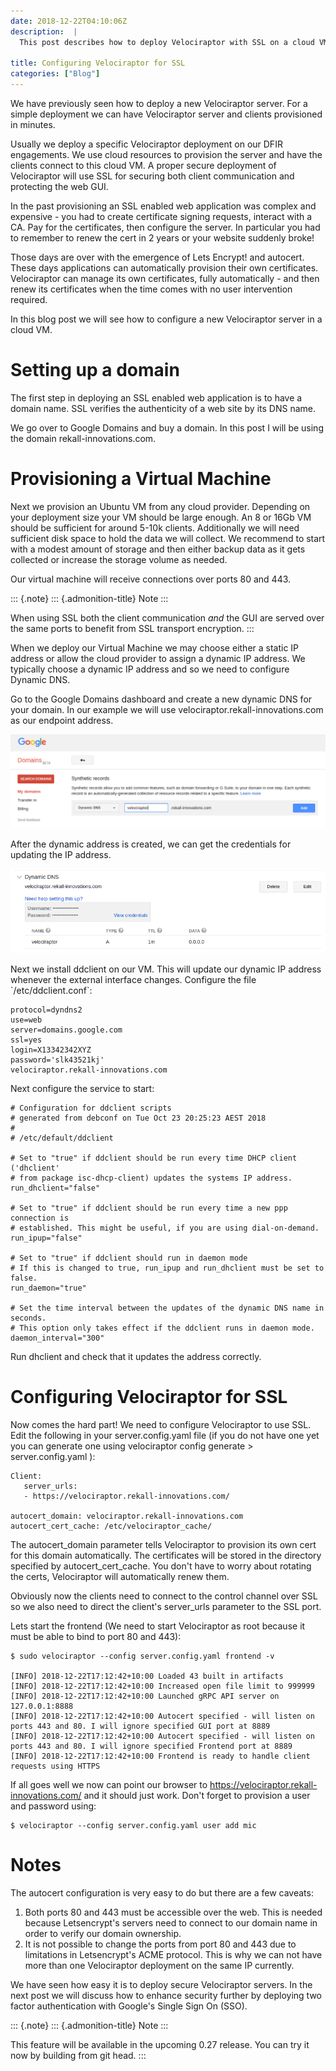 ```yaml
---
date: 2018-12-22T04:10:06Z
description:  |
  This post describes how to deploy Velociraptor with SSL on a cloud VM.

title: Configuring Velociraptor for SSL
categories: ["Blog"]
---
```



We have previously seen how to deploy a new Velociraptor server. For a
simple deployment we can have Velociraptor server and clients
provisioned in minutes.

Usually we deploy a specific Velociraptor deployment on our DFIR
engagements. We use cloud resources to provision the server and have the
clients connect to this cloud VM. A proper secure deployment of
Velociraptor will use SSL for securing both client communication and
protecting the web GUI.

In the past provisioning an SSL enabled web application was complex and
expensive - you had to create certificate signing requests, interact
with a CA. Pay for the certificates, then configure the server. In
particular you had to remember to renew the cert in 2 years or your
website suddenly broke!

Those days are over with the emergence of Lets Encrypt! and autocert.
These days applications can automatically provision their own
certificates. Velociraptor can manage its own certificates, fully
automatically - and then renew its certificates when the time comes with
no user intervention required.

In this blog post we will see how to configure a new Velociraptor server
in a cloud VM.

Setting up a domain
===================

The first step in deploying an SSL enabled web application is to have a
domain name. SSL verifies the authenticity of a web site by its DNS
name.

We go over to Google Domains and buy a domain. In this post I will be
using the domain rekall-innovations.com.

Provisioning a Virtual Machine
==============================

Next we provision an Ubuntu VM from any cloud provider. Depending on
your deployment size your VM should be large enough. An 8 or 16Gb VM
should be sufficient for around 5-10k clients. Additionally we will need
sufficient disk space to hold the data we will collect. We recommend to
start with a modest amount of storage and then either backup data as it
gets collected or increase the storage volume as needed.

Our virtual machine will receive connections over ports 80 and 443.

::: {.note}
::: {.admonition-title}
Note
:::

When using SSL both the client communication *and* the GUI are served
over the same ports to benefit from SSL transport encryption.
:::

When we deploy our Virtual Machine we may choose either a static IP
address or allow the cloud provider to assign a dynamic IP address. We
typically choose a dynamic IP address and so we need to configure
Dynamic DNS.

Go to the Google Domains dashboard and create a new dynamic DNS for your
domain. In our example we will use velociraptor.rekall-innovations.com
as our endpoint address.

![image](1.png)

After the dynamic address is created, we can get the credentials for
updating the IP address.

![image](2.png)

Next we install ddclient on our VM. This will update our dynamic IP
address whenever the external interface changes. Configure the file
\`/etc/ddclient.conf\`:

``` {.sourceCode .text}
protocol=dyndns2
use=web
server=domains.google.com
ssl=yes
login=X13342342XYZ
password='slk43521kj'
velociraptor.rekall-innovations.com
```

Next configure the service to start:

``` {.sourceCode .text}
# Configuration for ddclient scripts
# generated from debconf on Tue Oct 23 20:25:23 AEST 2018
#
# /etc/default/ddclient

# Set to "true" if ddclient should be run every time DHCP client ('dhclient'
# from package isc-dhcp-client) updates the systems IP address.
run_dhclient="false"

# Set to "true" if ddclient should be run every time a new ppp connection is
# established. This might be useful, if you are using dial-on-demand.
run_ipup="false"

# Set to "true" if ddclient should run in daemon mode
# If this is changed to true, run_ipup and run_dhclient must be set to false.
run_daemon="true"

# Set the time interval between the updates of the dynamic DNS name in seconds.
# This option only takes effect if the ddclient runs in daemon mode.
daemon_interval="300"
```

Run dhclient and check that it updates the address correctly.

Configuring Velociraptor for SSL
================================

Now comes the hard part! We need to configure Velociraptor to use SSL.
Edit the following in your server.config.yaml file (if you do not have
one yet you can generate one using velociraptor config
generate \> server.config.yaml ):

``` {.sourceCode .yaml}
Client:
   server_urls:
   - https://velociraptor.rekall-innovations.com/

autocert_domain: velociraptor.rekall-innovations.com
autocert_cert_cache: /etc/velociraptor_cache/
```

The autocert\_domain parameter tells Velociraptor to provision its own
cert for this domain automatically. The certificates will be stored in
the directory specified by autocert\_cert\_cache. You don\'t have to
worry about rotating the certs, Velociraptor will automatically renew
them.

Obviously now the clients need to connect to the control channel over
SSL so we also need to direct the client\'s server\_urls parameter to
the SSL port.

Lets start the frontend (We need to start Velociraptor as root because
it must be able to bind to port 80 and 443):

``` {.sourceCode .bash}
$ sudo velociraptor --config server.config.yaml frontend -v

[INFO] 2018-12-22T17:12:42+10:00 Loaded 43 built in artifacts
[INFO] 2018-12-22T17:12:42+10:00 Increased open file limit to 999999
[INFO] 2018-12-22T17:12:42+10:00 Launched gRPC API server on 127.0.0.1:8888
[INFO] 2018-12-22T17:12:42+10:00 Autocert specified - will listen on ports 443 and 80. I will ignore specified GUI port at 8889
[INFO] 2018-12-22T17:12:42+10:00 Autocert specified - will listen on ports 443 and 80. I will ignore specified Frontend port at 8889
[INFO] 2018-12-22T17:12:42+10:00 Frontend is ready to handle client requests using HTTPS
```

If all goes well we now can point our browser to
https://velociraptor.rekall-innovations.com/ and it should just work.
Don\'t forget to provision a user and password using:

``` {.sourceCode .bash}
$ velociraptor --config server.config.yaml user add mic
```

Notes
=====

The autocert configuration is very easy to do but there are a few
caveats:

1.  Both ports 80 and 443 must be accessible over the web. This is
    needed because Letsencrypt\'s servers need to connect to our domain
    name in order to verify our domain ownership.
2.  It is not possible to change the ports from port 80 and 443 due to
    limitations in Letsencrypt\'s ACME protocol. This is why we can not
    have more than one Velociraptor deployment on the same IP currently.

We have seen how easy it is to deploy secure Velociraptor servers. In
the next post we will discuss how to enhance security further by
deploying two factor authentication with Google\'s Single Sign On (SSO).

::: {.note}
::: {.admonition-title}
Note
:::

This feature will be available in the upcoming 0.27 release. You can try
it now by building from git head.
:::
